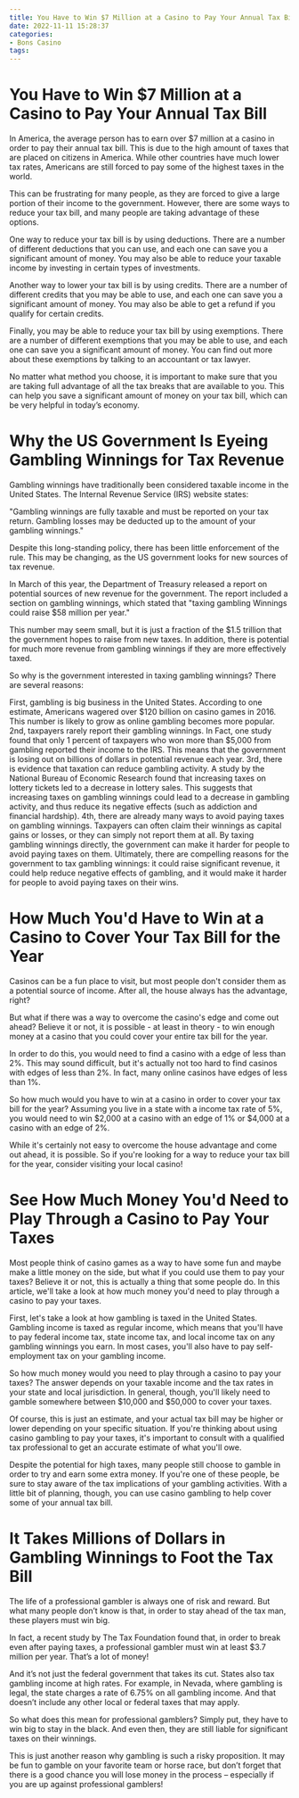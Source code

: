 ```yaml
---
title: You Have to Win $7 Million at a Casino to Pay Your Annual Tax Bill
date: 2022-11-11 15:28:37
categories:
- Bons Casino
tags:
---
```



#  You Have to Win $7 Million at a Casino to Pay Your Annual Tax Bill

In America, the average person has to earn over $7 million at a casino in order to pay their annual tax bill. This is due to the high amount of taxes that are placed on citizens in America. While other countries have much lower tax rates, Americans are still forced to pay some of the highest taxes in the world.

This can be frustrating for many people, as they are forced to give a large portion of their income to the government. However, there are some ways to reduce your tax bill, and many people are taking advantage of these options.

One way to reduce your tax bill is by using deductions. There are a number of different deductions that you can use, and each one can save you a significant amount of money. You may also be able to reduce your taxable income by investing in certain types of investments.

Another way to lower your tax bill is by using credits. There are a number of different credits that you may be able to use, and each one can save you a significant amount of money. You may also be able to get a refund if you qualify for certain credits.

Finally, you may be able to reduce your tax bill by using exemptions. There are a number of different exemptions that you may be able to use, and each one can save you a significant amount of money. You can find out more about these exemptions by talking to an accountant or tax lawyer.

No matter what method you choose, it is important to make sure that you are taking full advantage of all the tax breaks that are available to you. This can help you save a significant amount of money on your tax bill, which can be very helpful in today’s economy.

#  Why the US Government Is Eyeing Gambling Winnings for Tax Revenue

Gambling winnings have traditionally been considered taxable income in the United States. The Internal Revenue Service (IRS) website states:

"Gambling winnings are fully taxable and must be reported on your tax return. Gambling losses may be deducted up to the amount of your gambling winnings."

Despite this long-standing policy, there has been little enforcement of the rule. This may be changing, as the US government looks for new sources of tax revenue.

In March of this year, the Department of Treasury released a report on potential sources of new revenue for the government. The report included a section on gambling winnings, which stated that "taxing gambling Winnings could raise $58 million per year."

This number may seem small, but it is just a fraction of the $1.5 trillion that the government hopes to raise from new taxes. In addition, there is potential for much more revenue from gambling winnings if they are more effectively taxed.

So why is the government interested in taxing gambling winnings? There are several reasons:

First, gambling is big business in the United States. According to one estimate, Americans wagered over $120 billion on casino games in 2016. This number is likely to grow as online gambling becomes more popular.
2nd, taxpayers rarely report their gambling winnings. In Fact, one study found that only 1 percent of taxpayers who won more than $5,000 from gambling reported their income to the IRS. This means that the government is losing out on billions of dollars in potential revenue each year.
3rd, there is evidence that taxation can reduce gambling activity. A study by the National Bureau of Economic Research found that increasing taxes on lottery tickets led to a decrease in lottery sales. This suggests that increasing taxes on gambling winnings could lead to a decrease in gambling activity, and thus reduce its negative effects (such as addiction and financial hardship).
4th, there are already many ways to avoid paying taxes on gambling winnings. Taxpayers can often claim their winnings as capital gains or losses, or they can simply not report them at all. By taxing gambling winnings directly, the government can make it harder for people to avoid paying taxes on them.
Ultimately, there are compelling reasons for the government to tax gambling winnings: it could raise significant revenue, it could help reduce negative effects of gambling, and it would make it harder for people to avoid paying taxes on their wins.

#  How Much You'd Have to Win at a Casino to Cover Your Tax Bill for the Year

Casinos can be a fun place to visit, but most people don't consider them as a potential source of income. After all, the house always has the advantage, right?

But what if there was a way to overcome the casino's edge and come out ahead? Believe it or not, it is possible - at least in theory - to win enough money at a casino that you could cover your entire tax bill for the year.

In order to do this, you would need to find a casino with a edge of less than 2%. This may sound difficult, but it's actually not too hard to find casinos with edges of less than 2%. In fact, many online casinos have edges of less than 1%.

So how much would you have to win at a casino in order to cover your tax bill for the year? Assuming you live in a state with a income tax rate of 5%, you would need to win $2,000 at a casino with an edge of 1% or $4,000 at a casino with an edge of 2%.

While it's certainly not easy to overcome the house advantage and come out ahead, it is possible. So if you're looking for a way to reduce your tax bill for the year, consider visiting your local casino!

#  See How Much Money You'd Need to Play Through a Casino to Pay Your Taxes

Most people think of casino games as a way to have some fun and maybe make a little money on the side, but what if you could use them to pay your taxes? Believe it or not, this is actually a thing that some people do. In this article, we'll take a look at how much money you'd need to play through a casino to pay your taxes.

First, let's take a look at how gambling is taxed in the United States. Gambling income is taxed as regular income, which means that you'll have to pay federal income tax, state income tax, and local income tax on any gambling winnings you earn. In most cases, you'll also have to pay self-employment tax on your gambling income.

So how much money would you need to play through a casino to pay your taxes? The answer depends on your taxable income and the tax rates in your state and local jurisdiction. In general, though, you'll likely need to gamble somewhere between $10,000 and $50,000 to cover your taxes.

Of course, this is just an estimate, and your actual tax bill may be higher or lower depending on your specific situation. If you're thinking about using casino gambling to pay your taxes, it's important to consult with a qualified tax professional to get an accurate estimate of what you'll owe.

Despite the potential for high taxes, many people still choose to gamble in order to try and earn some extra money. If you're one of these people, be sure to stay aware of the tax implications of your gambling activities. With a little bit of planning, though, you can use casino gambling to help cover some of your annual tax bill.

#  It Takes Millions of Dollars in Gambling Winnings to Foot the Tax Bill

The life of a professional gambler is always one of risk and reward. But what many people don’t know is that, in order to stay ahead of the tax man, these players must win big.

In fact, a recent study by The Tax Foundation found that, in order to break even after paying taxes, a professional gambler must win at least $3.7 million per year. That’s a lot of money!

And it’s not just the federal government that takes its cut. States also tax gambling income at high rates. For example, in Nevada, where gambling is legal, the state charges a rate of 6.75% on all gambling income. And that doesn’t include any other local or federal taxes that may apply.

So what does this mean for professional gamblers? Simply put, they have to win big to stay in the black. And even then, they are still liable for significant taxes on their winnings.

This is just another reason why gambling is such a risky proposition. It may be fun to gamble on your favorite team or horse race, but don’t forget that there is a good chance you will lose money in the process – especially if you are up against professional gamblers!